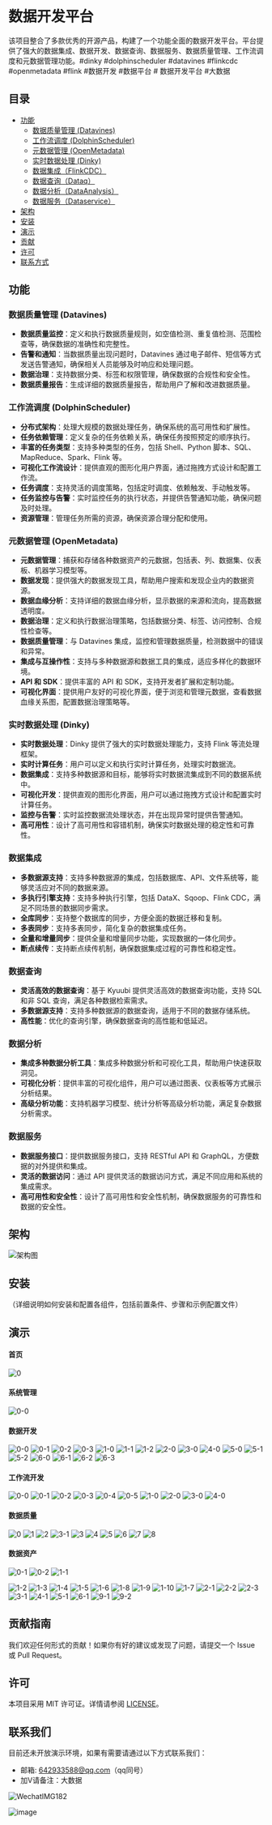 # 数据开发平台

该项目整合了多款优秀的开源产品，构建了一个功能全面的数据开发平台。平台提供了强大的数据集成、数据开发、数据查询、数据服务、数据质量管理、工作流调度和元数据管理功能。#dinky #dolphinscheduler #datavines #flinkcdc #openmetadata #flink #数据开发 #数据平台 # 数据开发平台 #大数据
## 目录

- [功能](#功能)
  - [数据质量管理 (Datavines)](#数据质量管理-datavines)
  - [工作流调度 (DolphinScheduler)](#工作流调度-dolphinscheduler)
  - [元数据管理 (OpenMetadata)](#元数据管理-openmetadata)
  - [实时数据处理 (Dinky)](#实时数据处理-dinky)
  - [数据集成（FlinkCDC）](#数据集成)
  - [数据查询（Dataq）](#数据查询)
  - [数据分析（DataAnalysis）](#数据分析)
  - [数据服务（Dataservice）](#数据服务)
- [架构](#架构)
- [安装](#安装)
- [演示](#演示)
- [贡献](#贡献)
- [许可](#许可)
- [联系方式](#联系方式)

## 功能

### 数据质量管理 (Datavines)

- **数据质量监控**：定义和执行数据质量规则，如空值检测、重复值检测、范围检查等，确保数据的准确性和完整性。
- **告警和通知**：当数据质量出现问题时，Datavines 通过电子邮件、短信等方式发送告警通知，确保相关人员能够及时响应和处理问题。
- **数据治理**：支持数据分类、标签和权限管理，确保数据的合规性和安全性。
- **数据质量报告**：生成详细的数据质量报告，帮助用户了解和改进数据质量。

### 工作流调度 (DolphinScheduler)

- **分布式架构**：处理大规模的数据处理任务，确保系统的高可用性和扩展性。
- **任务依赖管理**：定义复杂的任务依赖关系，确保任务按照预定的顺序执行。
- **丰富的任务类型**：支持多种类型的任务，包括 Shell、Python 脚本、SQL、MapReduce、Spark、Flink 等。
- **可视化工作流设计**：提供直观的图形化用户界面，通过拖拽方式设计和配置工作流。
- **任务调度**：支持灵活的调度策略，包括定时调度、依赖触发、手动触发等。
- **任务监控与告警**：实时监控任务的执行状态，并提供告警通知功能，确保问题及时处理。
- **资源管理**：管理任务所需的资源，确保资源合理分配和使用。

### 元数据管理 (OpenMetadata)

- **元数据管理**：捕获和存储各种数据资产的元数据，包括表、列、数据集、仪表板、机器学习模型等。
- **数据发现**：提供强大的数据发现工具，帮助用户搜索和发现企业内的数据资源。
- **数据血缘分析**：支持详细的数据血缘分析，显示数据的来源和流向，提高数据透明度。
- **数据治理**：定义和执行数据治理策略，包括数据分类、标签、访问控制、合规性检查等。
- **数据质量管理**：与 Datavines 集成，监控和管理数据质量，检测数据中的错误和异常。
- **集成与互操作性**：支持与多种数据源和数据工具的集成，适应多样化的数据环境。
- **API 和 SDK**：提供丰富的 API 和 SDK，支持开发者扩展和定制功能。
- **可视化界面**：提供用户友好的可视化界面，便于浏览和管理元数据，查看数据血缘关系图，配置数据治理策略等。

### 实时数据处理 (Dinky)

- **实时数据处理**：Dinky 提供了强大的实时数据处理能力，支持 Flink 等流处理框架。
- **实时计算任务**：用户可以定义和执行实时计算任务，处理实时数据流。
- **数据集成**：支持多种数据源和目标，能够将实时数据流集成到不同的数据系统中。
- **可视化开发**：提供直观的图形化界面，用户可以通过拖拽方式设计和配置实时计算任务。
- **监控与告警**：实时监控数据流处理状态，并在出现异常时提供告警通知。
- **高可用性**：设计了高可用性和容错机制，确保实时数据处理的稳定性和可靠性。

### 数据集成

- **多数据源支持**：支持多种数据源的集成，包括数据库、API、文件系统等，能够灵活应对不同的数据来源。
- **多执行引擎支持**：支持多种执行引擎，包括 DataX、Sqoop、Flink CDC，满足不同场景的数据同步需求。
- **全库同步**：支持整个数据库的同步，方便全面的数据迁移和复制。
- **多表同步**：支持多表同步，简化复杂的数据集成任务。
- **全量和增量同步**：提供全量和增量同步功能，实现数据的一体化同步。
- **断点续传**：支持断点续传机制，确保数据集成过程的可靠性和稳定性。

### 数据查询

- **灵活高效的数据查询**：基于 Kyuubi 提供灵活高效的数据查询功能，支持 SQL 和非 SQL 查询，满足各种数据检索需求。
- **多数据源支持**：支持多种数据源的数据查询，适用于不同的数据存储系统。
- **高性能**：优化的查询引擎，确保数据查询的高性能和低延迟。

### 数据分析

- **集成多种数据分析工具**：集成多种数据分析和可视化工具，帮助用户快速获取洞见。
- **可视化分析**：提供丰富的可视化组件，用户可以通过图表、仪表板等方式展示分析结果。
- **高级分析功能**：支持机器学习模型、统计分析等高级分析功能，满足复杂数据分析需求。

### 数据服务

- **数据服务接口**：提供数据服务接口，支持 RESTful API 和 GraphQL，方便数据的对外提供和集成。
- **灵活的数据访问**：通过 API 提供灵活的数据访问方式，满足不同应用和系统的集成需求。
- **高可用性和安全性**：设计了高可用性和安全性机制，确保数据服务的可靠性和数据的安全性。

## 架构
![架构图](https://github.com/642933588/dataworks/assets/10755257/c2f6a740-dc79-4e5c-8c3b-1a6f499c784b)


## 安装

（详细说明如何安装和配置各组件，包括前置条件、步骤和示例配置文件）

## 演示

#### 首页
![0](https://github.com/642933588/dataworks/assets/10755257/6681dcb9-3720-4762-9a77-76ee755689f9)

#### 系统管理
![0-0](https://github.com/642933588/dataworks/assets/10755257/bb4b7688-a026-4904-8459-59479ea5aa78)

#### 数据开发
![0-0](https://github.com/642933588/dataworks/assets/10755257/fd9bcee3-eaea-47ea-bb0c-a46cb1f70a36)
![0-1](https://github.com/642933588/dataworks/assets/10755257/1ae8f397-23f9-4e01-95b2-bb7bf228900d)
![0-2](https://github.com/642933588/dataworks/assets/10755257/9632219a-c2c7-4734-ac3b-445d152919eb)
![0-3](https://github.com/642933588/dataworks/assets/10755257/334a8977-5397-4625-bb59-f8ddefd538ac)
![1-0](https://github.com/642933588/dataworks/assets/10755257/7027cc32-868a-4231-a8fc-9ef9b525e13e)
![1-1](https://github.com/642933588/dataworks/assets/10755257/aa9cf079-8f5a-43cd-9f06-a9780e98d8e6)
![1-2](https://github.com/642933588/dataworks/assets/10755257/a1d6a53a-6300-4025-9b83-89e5069acf8b)
![2-0](https://github.com/642933588/dataworks/assets/10755257/4fef8c5c-0497-4b95-b654-bae1b574fda6)
![3-0](https://github.com/642933588/dataworks/assets/10755257/f245e4de-ffae-4b1f-afd1-e7a279bb7c9e)
![4-0](https://github.com/642933588/dataworks/assets/10755257/0e81d358-265a-4dab-b668-46462abbe1fc)
![5-0](https://github.com/642933588/dataworks/assets/10755257/12000edc-8ab1-4303-a03a-8e71fd8b0b67)
![5-1](https://github.com/642933588/dataworks/assets/10755257/7c0c6c87-dd13-44a0-a82b-b50123dfb14f)
![5-2](https://github.com/642933588/dataworks/assets/10755257/7e09eb69-eb29-4983-86a6-3cb49642862b)
![6-0](https://github.com/642933588/dataworks/assets/10755257/6677762b-2f3d-455b-9d9e-1f271e8b4936)
![6-1](https://github.com/642933588/dataworks/assets/10755257/9a438ba1-7e17-46a7-9932-196ec6b4c7b9)
![6-2](https://github.com/642933588/dataworks/assets/10755257/afda93bf-7d37-4a11-9cfd-a320df2b05d1)
![6-3](https://github.com/642933588/dataworks/assets/10755257/2544a246-b1ed-4c5a-be87-3532e20e564c)

#### 工作流开发
![0-0](https://github.com/642933588/dataworks/assets/10755257/f3fba1f5-d0a5-4c44-9658-d20a19d04e35)
![0-1](https://github.com/642933588/dataworks/assets/10755257/d85e4640-47de-4a99-9662-0bc86a864fac)
![0-2](https://github.com/642933588/dataworks/assets/10755257/fb354ae4-5ae2-40f6-a9fc-35e23acc1413)
![0-3](https://github.com/642933588/dataworks/assets/10755257/4007b43f-88bf-45d2-b284-3c6c279727f8)
![0-4](https://github.com/642933588/dataworks/assets/10755257/91adb29f-887a-4fa5-9205-fa2dd19cfd12)
![0-5](https://github.com/642933588/dataworks/assets/10755257/17f3909e-00a7-4aa9-a966-f45620796fde)
![1-0](https://github.com/642933588/dataworks/assets/10755257/203c88e5-8dbc-406c-a554-373942ef267b)
![2-0](https://github.com/642933588/dataworks/assets/10755257/fc5b6ac7-21f9-4fee-83e7-a1572e141281)
![3-0](https://github.com/642933588/dataworks/assets/10755257/bdedd0b9-3f05-43e5-8252-15f3745e40ab)
![4-0](https://github.com/642933588/dataworks/assets/10755257/fd493bdd-e673-4929-ae13-430c64a2ae38)

#### 数据质量
![0](https://github.com/642933588/dataworks/assets/10755257/965a1a85-abad-4caf-b754-3792c2a00d72)
![1](https://github.com/642933588/dataworks/assets/10755257/557e5ac9-d641-4eb8-a304-476cdc68be3e)
![2](https://github.com/642933588/dataworks/assets/10755257/6150be5b-1930-4609-8e28-553417c6e7b8)
![3-1](https://github.com/642933588/dataworks/assets/10755257/24cb8837-77a3-4e96-97dd-05689f834d9f)
![3](https://github.com/642933588/dataworks/assets/10755257/3fc98712-492d-49ba-bdcf-7c54c621460c)
![4](https://github.com/642933588/dataworks/assets/10755257/705e090a-69af-4082-b389-18424b57a45e)
![5](https://github.com/642933588/dataworks/assets/10755257/50040d4d-c2da-4db9-8a8e-41f8fa4e9765)
![6](https://github.com/642933588/dataworks/assets/10755257/bf35a1e5-142c-4897-b389-4dc91b2cd9df)
![7](https://github.com/642933588/dataworks/assets/10755257/e818dab4-379b-4c03-83c5-059026b253cb)
![8](https://github.com/642933588/dataworks/assets/10755257/442d9993-ff2f-485c-9cc6-9b171ac5dd90)

#### 数据资产
![0-1](https://github.com/642933588/dataworks/assets/10755257/5bac1d76-ef6f-45c0-9e79-be0f3ff38bec)
![0-2](https://github.com/642933588/dataworks/assets/10755257/78343571-750b-45c9-90bd-e76eedd1dcc3)
![1-1](https://github.com/642933588/dataworks/assets/10755257/6eef3f96-c7b3-4496-8f38-50c2e019ede4)

![1-2](https://github.com/642933588/dataworks/assets/10755257/bb736cf5-f1b8-4afc-8e2a-0efe19309761)
![1-3](https://github.com/642933588/dataworks/assets/10755257/8fb5614a-5807-4726-b674-ea10567ca6fc)
![1-4](https://github.com/642933588/dataworks/assets/10755257/53155fb6-6273-414e-bbc2-8503bd79c88d)
![1-5](https://github.com/642933588/dataworks/assets/10755257/7f605596-242b-4c8d-a08c-50edf5ce75ae)
![1-6](https://github.com/642933588/dataworks/assets/10755257/9dfecbda-7d9c-40e9-b8b7-2340a58db2e4)
![1-8](https://github.com/642933588/dataworks/assets/10755257/f6520567-1da5-4f7b-b12b-ac9e59c8a29b)
![1-9](https://github.com/642933588/dataworks/assets/10755257/f08ea68e-a1b6-48d7-8516-71a8c72cad06)
![1-10](https://github.com/642933588/dataworks/assets/10755257/2ba81950-b09e-4400-84a6-299cdd477c7a)
![1-7](https://github.com/642933588/dataworks/assets/10755257/b5d268de-fb09-4c54-9e49-146540cf1b5a)
![2-1](https://github.com/642933588/dataworks/assets/10755257/6bf835c8-d5fc-4907-bebe-1e27a5917118)
![2-2](https://github.com/642933588/dataworks/assets/10755257/ac553d7f-820a-420a-bed1-b4cbf7dbcaab)
![2-3](https://github.com/642933588/dataworks/assets/10755257/a7c0541e-cc16-419a-83ab-852de94a9b3e)
![3-1](https://github.com/642933588/dataworks/assets/10755257/544b7a0c-b0e1-43ce-9d0e-619ba6dc9967)
![4-1](https://github.com/642933588/dataworks/assets/10755257/4861963d-bbff-4a9e-a332-d5efebebf87d)
![5-1](https://github.com/642933588/dataworks/assets/10755257/45ecc8c5-3170-4fd0-b4e0-e807350cbb41)
![6-1](https://github.com/642933588/dataworks/assets/10755257/15cfa63a-730a-4c1e-80bd-3f27a78a643f)
![9-1](https://github.com/642933588/dataworks/assets/10755257/81f52c8a-0793-49a7-a935-388dd467f19c)
![9-2](https://github.com/642933588/dataworks/assets/10755257/375e8ab1-0748-4e8f-b015-cf2e83a8abc9)

## 贡献指南

我们欢迎任何形式的贡献！如果你有好的建议或发现了问题，请提交一个 Issue 或 Pull Request。

## 许可

本项目采用 MIT 许可证。详情请参阅 [LICENSE](LICENSE)。

## 联系我们

目前还未开放演示环境，如果有需要请通过以下方式联系我们：
- 邮箱: 642933588@qq.com（qq同号）
- 加V请备注：大数据

![WechatIMG182](https://github.com/user-attachments/assets/db0fa36a-9478-49e4-8e15-07b22a8ae376)

![image](https://github.com/642933588/jiron-cloud/assets/10755257/146fa604-986a-4202-ba27-fa7842eb9a20)

## 


